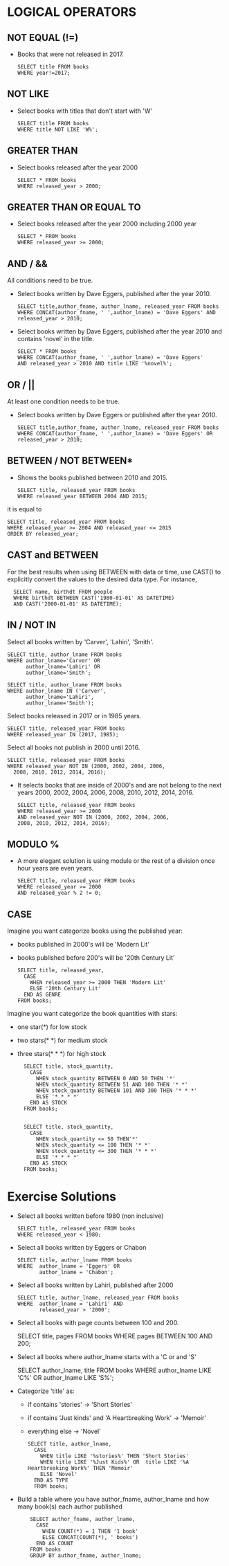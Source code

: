 # **LOGICAL OPERATORS**

## **NOT EQUAL (!=)**

- Books that were not released in 2017.

      SELECT title FROM books
      WHERE year!=2017;

## **NOT LIKE**

- Select books with titles that don't start with 'W'

      SELECT title FROM books
      WHERE title NOT LIKE 'W%';

## **GREATER THAN**

- Select books released after the year 2000

      SELECT * FROM books
      WHERE released_year > 2000;

## **GREATER THAN OR EQUAL TO**

- Select books released after the year 2000 including 2000 year

      SELECT * FROM books
      WHERE released_year >= 2000;

## **AND / &&**

All conditions need to be true.

- Select books written by Dave Eggers, published after the year 2010.

      SELECT title,author_fname, author_lname, released_year FROM books
      WHERE CONCAT(author_fname, ' ',author_lname) = 'Dave Eggers' AND released_year > 2010;

- Select books written by Dave Eggers, published after the year 2010 and contains 'novel' in the title.

      SELECT * FROM books
      WHERE CONCAT(author_fname, ' ',author_lname) = 'Dave Eggers'
      AND released_year > 2010 AND title LIKE '%novel%';

## **OR / ||**

At least one condition needs to be true.

- Select books written by Dave Eggers or published after the year 2010.

      SELECT title,author_fname, author_lname, released_year FROM books
      WHERE CONCAT(author_fname, ' ',author_lname) = 'Dave Eggers' OR released_year > 2010;

## **BETWEEN / NOT BETWEEN***

- Shows the books published between 2010 and 2015.

      SELECT title, released_year FROM books
      WHERE released_year BETWEEN 2004 AND 2015;

it is equal to

    SELECT title, released_year FROM books
    WHERE released_year >= 2004 AND released_year <= 2015
    ORDER BY released_year;

## **CAST and BETWEEN**

For the best results when using BETWEEN with data or time, use CAST() to explicitly convert the values to the desired data type.
For instance,

      SELECT name, birthdt FROM people
      WHERE birthdt BETWEEN CAST('1980-01-01' AS DATETIME)
      AND CAST('2000-01-01' AS DATETIME);

## **IN / NOT IN**

Select all books written by 'Carver', 'Lahiri', 'Smith'.

    SELECT title, author_lname FROM books
    WHERE author_lname='Carver' OR
          author_lname='Lahiri' OR
          author_lname='Smith';

    SELECT title, author_lname FROM books
    WHERE author_lname IN ('Carver',
          author_lname='Lahiri',
          author_lname='Smith');
Select books released in 2017 or in 1985 years.

    SELECT title, released_year FROM books
    WHERE released_year IN (2017, 1985);

Select all books not publish in 2000 until 2016.   

    SELECT title, released_year FROM books
    WHERE released_year NOT IN (2000, 2002, 2004, 2006,
      2008, 2010, 2012, 2014, 2016);

- It selects books that are inside of 2000's and are not belong to
the next years 2000, 2002, 2004, 2006, 2008, 2010, 2012, 2014, 2016.

      SELECT title, released_year FROM books
      WHERE released_year >= 2000
      AND released_year NOT IN (2000, 2002, 2004, 2006,
      2008, 2010, 2012, 2014, 2016);

## **MODULO %**
- A more elegant solution is using module or the rest of a division once hour years are even years.

      SELECT title, released_year FROM books
      WHERE released_year >= 2000
      AND released_year % 2 != 0;


## **CASE**

Imagine you want categorize books using the published year:
  - books published in 2000's will be 'Modern Lit'
  - books published before 200's will be '20th Century Lit'

        SELECT title, released_year,
          CASE
            WHEN released_year >= 2000 THEN 'Modern Lit'
            ELSE '20th Century Lit'
          END AS GENRE
        FROM books;

Imagine you want categorize the book quantities with stars:
- one star(*) for low stock
- two stars(* *) for medium stock
- three stars(* * *) for high stock

        SELECT title, stock_quantity,
          CASE
            WHEN stock_quantity BETWEEN 0 AND 50 THEN '*'
            WHEN stock_quantity BETWEEN 51 AND 100 THEN '* *'
            WHEN stock_quantity BETWEEN 101 AND 300 THEN '* * *'
            ELSE '* * * *'
          END AS STOCK
        FROM books;


        SELECT title, stock_quantity,
          CASE
            WHEN stock_quantity <= 50 THEN'*'
            WHEN stock_quantity <= 100 THEN '* *'
            WHEN stock_quantity <= 300 THEN '* * *'
            ELSE '* * * *'
          END AS STOCK
        FROM books;

# **Exercise Solutions**

- Select all books written before 1980 (non inclusive)

      SELECT title, released_year FROM books
      WHERE released_year < 1980;

- Select all books written by Eggers or Chabon

      SELECT title, author_lname FROM books
      WHERE  author_lname = 'Eggers' OR
             author_lname = 'Chabon';

- Select all books written by Lahiri, published after 2000

      SELECT title, author_lname, released_year FROM books
      WHERE  author_lname = 'Lahiri' AND
             released_year > '2000';

- Select all books with page counts between 100 and 200.

    SELECT title, pages FROM books
    WHERE  pages BETWEEN 100 AND 200;

- Select all books where author_lname starts with a 'C or and 'S'

    SELECT author_lname, title FROM books
    WHERE author_lname LIKE 'C%' OR
          author_lname LIKE 'S%';

- Categorize 'title' as:
    - if contains 'stories' -> 'Short Stories'
    - if contains 'Just kinds' and 'A Heartbreaking Work' -> 'Memoir'
    - everything else -> 'Novel'

          SELECT title, author_lname,
            CASE
              WHEN title LIKE '%stories%' THEN 'Short Stories'
              WHEN title LIKE '%Just Kids%' OR  title LIKE '%A Heartbreaking Work%' THEN 'Memoir'
              ELSE 'Novel'
            END AS TYPE
            FROM books;

- Build a table where you have author_fname, author_lname and how many book(s) each author published

          SELECT author_fname, author_lname,
            CASE
              WHEN COUNT(*) = 1 THEN '1 book'
              ELSE CONCAT(COUNT(*), ' books')
            END AS COUNT
          FROM books
          GROUP BY author_fname, author_lname;
